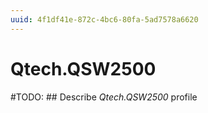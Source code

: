 ```yaml
---
uuid: 4f1df41e-872c-4bc6-80fa-5ad7578a6620
---
```



# Qtech.QSW2500


#TODO: ## Describe *Qtech.QSW2500* profile

